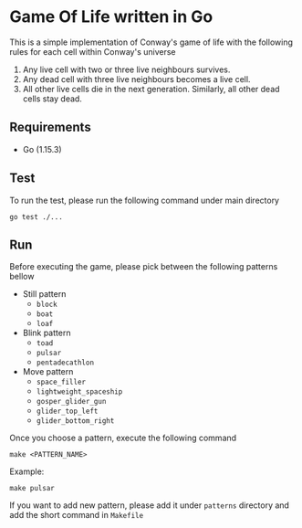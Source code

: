 # Game Of Life written in Go

This is a simple implementation of Conway's game of life with the following rules for each cell within Conway's universe
1. Any live cell with two or three live neighbours survives.
2. Any dead cell with three live neighbours becomes a live cell.
3. All other live cells die in the next generation. Similarly, all other dead cells stay dead.

## Requirements
- Go (1.15.3)

## Test
To run the test, please run the following command under main directory
```
go test ./...
```

## Run
Before executing the game, please pick between the following patterns bellow
- Still pattern
  - `block`
  - `boat`
  - `loaf`
- Blink pattern
  - `toad`
  - `pulsar`
  - `pentadecathlon`
- Move pattern
  - `space_filler`
  - `lightweight_spaceship`
  - `gosper_glider_gun`
  - `glider_top_left`
  - `glider_bottom_right`

Once you choose a pattern, execute the following command
```
make <PATTERN_NAME>
```

Example:
```
make pulsar
```

If you want to add new pattern, please add it under `patterns` directory and add the short command in `Makefile`
